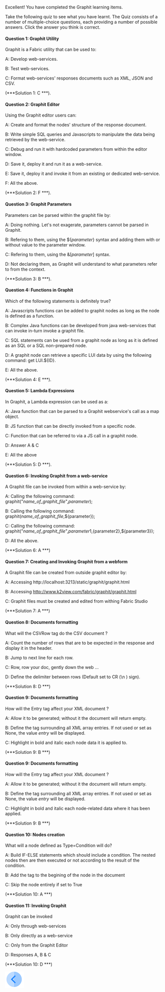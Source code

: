 
Excellent! 
You have completed the Graphit learning items.


Take the following quiz to see what you have learnt. The Quiz consists of a number of multiple-choice questions, each providing a number of possible answers. Click the answer you think is correct. 



#### Question 1: Graphit Utility

Graphit is a Fabric utility that can be used to:

A: Develop web-services.

B: Test web-services. 

C: Format web-services' responses documents such as XML, JSON and CSV.

(***Solution 1: C ***).



#### Question 2: Graphit Editor

Using the Graphit editor users can:

A: Create and format the nodes' structure of the response document.

B: Write simple SQL queries and Javascripts to manipulate the data being retrieved by the web-service.

C: Debug and run it with hardcoded parameters from within the editor window.

D: Save it, deploy it and run it as a web-service.

E: Save it, deploy it and invoke it from an existing or dedicated web-service.

F: All the above.

(***Solution 2: F ***).



#### Question 3: Graphit Parameters

Parameters can be parsed within the graphit file by:

A: Doing nothing. Let's not exagerate, parameters cannot be parsed in Graphit.

B: Refering to them, using the ${*parameter*} syntax and adding them with or without value to the parameter window.

C: Refering to them, using the &[*parameter*] syntax.

D: Not declaring them, as Graphit will understand to what parameters refer to from the context.  

(***Solution 3: B ***).



#### Question 4: Functions in Graphit

Which of the following statements is definitely true?

A: Javascripts functions can be added to graphit nodes as long as the node is defined as a function.

B: Complex Java functions can be developed from java web-services that can invoke in-turn invoke a graphit file.

C: SQL statements can be used from a graphit node as long as it is defined as an SQL or a SQL non-prepared node.

D: A graphit node can retrieve a specific LUI data by using the following command: get LUI.${ID}.

E: All the above.

(***Solution 4: E ***).



#### Question 5: Lambda Expressions

In Graphit, a Lambda expression can be used as a:

A: Java function that can be parsed to a Graphit webservice's call as a map object.

B: JS function that can be directly invoked from a specific node.

C: Function that can be referred to via a JS call in a graphit node.

D: Answer A & C

E: All the above

(***Solution 5: D ***).


#### Question 6: Invoking Graphit from a web-service

A Graphit file can be invoked from within a web-service by:

A: Calling the following command: graphit("*name_of_graphit_file*",*parameter*);

B: Calling the following command: graphit(*name_of_graphit_file*,${parameter});

C: Calling the following command: graphit("*name_of_graphit_file*",${parameter1},${parameter2},${parameter3});

D: All the above.

(***Solution 6: A ***)


#### Question 7: Creating and Invoking Graphit from a webform

A Graphit file can be created from outside graphit editor by:

A: Accessing http://localhost:3213/static/graphit/graphit.html

B: Accessing http://www.k2view.com/fabric/graphit/graphit.html

C: Graphit files must be created and edited from withing Fabric Studio

(***Solution 7: A ***)


#### Question 8: Documents formatting

What will the CSVRow tag do the CSV document ?

A: Count the number of rows that are to be expected in the response and display it in the header. 

B: Jump to next line for each row.

C: Row, row your doc, gently down the web ...

D: Define the delimiter between rows (Default set to CR (\n ) sign).

(***Solution 8: D ***)


#### Question 9: Documents formatting

How will the Entry tag affect your XML document ? 

A: Allow it to be generated; without it the document will return empty. 

B: Define the tag surrounding all XML array entries. If not used or set as None, the value *entry* will be displayed.

C: Highlight in bold and italic each node data it is applied to.

(***Solution 9: B ***)


#### Question 9: Documents formatting

How will the Entry tag affect your XML document ? 

A: Allow it to be generated; without it the document will return empty. 

B: Define the tag surrounding all XML array entries. If not used or set as None, the value *entry* will be displayed.

C: Highlight in bold and italic each node-related data where it has been applied.

(***Solution 9: B ***)


#### Question 10: Nodes creation 

What will a node defined as Type=Condition will do?

A: Build IF-ELSE statements which should include a condition. The nested nodes then are then executed or not according to the result of the condition. 

B: Add the tag <Condition> to the begining of the node in the document

C: Skip the node entirely if set to True

(***Solution 10: A ***)


#### Question 11: Invoking Graphit

Graphit can be invoked

A: Only through web-services

B: Only directly as a web-service

C: Only from the Graphit Editor

D: Responses A, B & C

(***Solution 10: D ***)



[![Previous](/articles/images/Previous.png)](/academy/Training_Level_1/06_web_services/06_how_to_use_graphit.md)
